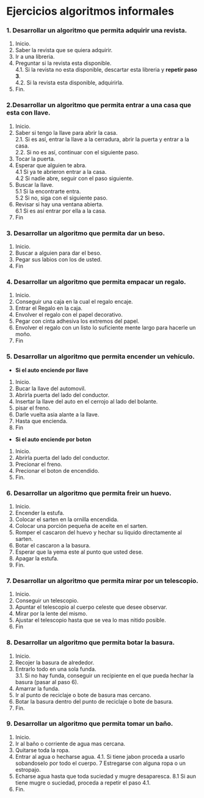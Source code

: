 # Ejercicios algoritmos informales

### 1. Desarrollar un algoritmo que permita adquirir una revista.

1. Inicio.
2. Saber la revista que se quiera adquirir.
3. Ir a una libreria.
4. Preguntar si la revista esta disponible.  
4.1. Si la revista no esta disponible, descartar esta libreria y **repetir paso 3**.  
4.2. Si la revista esta disponible, adquirirla.
5. Fin.


### 2.Desarrollar un algoritmo que permita entrar a una casa que esta con llave.

1. Inicio.
2. Saber si tengo la llave para abrir la casa.  
2.1. Si es así, entrar la llave a la cerradura, abrir la puerta y entrar a la casa.  
2.2. Si no es así, continuar con el siguiente paso.
3. Tocar la puerta.  
4. Esperar que alguien te abra.  
4.1 Si ya te abrieron entrar a la casa.  
4.2 Si nadie abre, seguir con el paso siguiente.
5. Buscar la llave.  
5.1 Si la encontrarte entra.  
5.2 Si no, siga con el siguiente paso.
6. Revisar si hay una ventana abierta.  
6.1 Si es así entrar por ella a la casa.
7. Fin

### 3. Desarrollar un algoritmo que permita dar un beso.

1. Inicio.  
2. Buscar a alguien para dar el beso.  
3. Pegar sus labios con los de usted.  
4. Fin

### 4. Desarrollar un algoritmo que permita empacar un regalo.

1. Inicio.
2. Conseguir una caja en la cual el regalo encaje.
3. Entrar el Regalo en la caja.
4. Envolver el regalo con el papel decorativo.
5. Pegar con cinta adhesiva los extremos del papel.
6. Envolver el regalo con un listo lo suficiente mente largo para hacerle un moño.
7. Fin

### 5. Desarrollar un algoritmo que permita encender un vehículo.

+ **Si el auto enciende por llave**

1. Inicio.
2. Bucar la llave del automovil.
3. Abrirla puerta del lado del conductor.
4. Insertar la llave del auto en el cerrojo al lado del bolante.
5. pisar el freno.
6. Darle vuelta asia alante a la llave.
7. Hasta que encienda.
8. Fin

+ **Si el auto enciende por boton**

1. Inicio.
2. Abrirla puerta del lado del conductor.
3. Precionar el freno.
4. Precionar el boton de encendido.
5. Fin.

### 6. Desarrollar un algoritmo que permita freir un huevo.

1. Inicio.
2. Encender la estufa.
3. Colocar el sarten en la ornilla encendida.
4. Colocar una porción pequeña de aceite en el sarten.
5. Romper el cascaron del huevo y hechar su liquido directamente al sarten.
6. Botar el cascaron a la basura.
7. Esperar que la yema este al punto que usted dese.
8. Apagar la estufa.
9. Fin.

### 7. Desarrollar un algoritmo que permita mirar por un telescopio.

1. Inicio.
2. Conseguir un telescopio.
3. Apuntar el telescopio al cuerpo celeste que desee observar.
4. Mirar por la lente del mismo.
5. Ajustar el telescopio hasta que se vea lo mas nitido posible.
6. Fin

### 8. Desarrollar un algoritmo que permita botar la basura.

1. Inicio.
2. Recojer la basura de alrededor.
3. Entrarlo todo en una sola funda.  
3.1. Si no hay funda, conseguir un recipiente en el que pueda hechar la basura (pasar al paso 6).
4. Amarrar la funda.
5. Ir al punto de reciclaje o bote de basura mas cercano.
6. Botar la basura dentro del punto de reciclaje o bote de basura.
7. Fin.

### 9. Desarrollar un algoritmo que permita tomar un baño.

1. Inicio.
2. Ir al baño o corriente de agua mas cercana.
3. Quitarse toda la ropa.
4. Entrar al agua o hecharse agua.
4.1. Si tiene jabon proceda a usarlo sobandoselo por todo el cuerpo.
7 Estregarse con alguna ropa o un estropajo.
8. Echarse agua hasta que toda suciedad y mugre desaparesca.
8.1 Si aun tiene mugre o suciedad, proceda a repetir el paso 4.1.
9. Fin.
